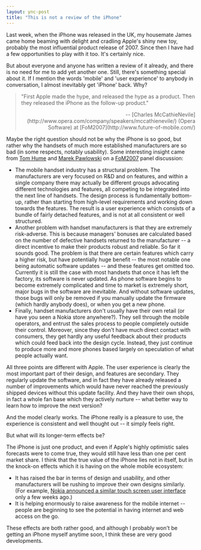 ```yaml
---
layout: ync-post
title: "This is not a review of the iPhone"
---
```


Last week, when the iPhone was released in the UK, my housemate James came home beaming with delight
and cradling Apple's shiny new toy, probably the most influential product release of 2007. Since
then I have had a few opportunities to play with it too. It's certainly nice.

But about everyone
and anyone has written a review of it already, and there is no need for me to add yet another one.
Still, there's something special about it. If I mention the words 'mobile' and 'user experience' to
anybody in conversation, I almost inevitably get 'iPhone' back. Why?

<blockquote>"First Apple made the hype, and released the hype as a product. Then they released
the iPhone as the follow-up product."
<p align="right">--
[Charles McCathieNevile](http://www.opera.com/company/speakers/mccathienevile/) (Opera Software) at
[FoM2007](http://www.future-of-mobile.com/)</p></blockquote>

Maybe the right question should not be why the
iPhone is so good, but rather why the handsets of much more established manufacturers are so bad (in
some respects, notably usability). Some interesting insight came from
[Tom Hume](http://www.tomhume.org/) and
[Marek Pawlowski](http://www.pmn.co.uk/) on a
[FoM2007](http://www.future-of-mobile.com/) panel
discussion:

* The mobile handset industry has a structural problem. The manufacturers are
very focused on R&D and on features, and within a single company there may actually be different
groups advocating different technologies and features, all competing to be integrated into the next
line of handsets. The design process is fundamentally bottom-up, rather than starting from
high-level requirements and working down towards the features. The result is a user experience which
consists of a bundle of fairly detached features, and is not at all consistent or well
structured.
* Another problem with handset manufacturers is that they are extremely
risk-adverse. This is because managers' bonuses are calculated based on the number of defective
handsets returned to the manufacturer -- a direct incentive to make their products robust and
reliable. So far it sounds good. The problem is that there are certain features which carry a higher
risk, but have potentially huge benefit -- the most notable one being automatic software updates --
and these features get omitted too. Currently it is still the case with most handsets that once it
has left the factory, its software is never updated. As phone software begins to become extremely
complicated and time to market is extremely short, major bugs in the software are inevitable. And
without software updates, those bugs will only be removed if you manually update the firmware (which
hardly anybody does), or when you get a new
phone.
* Finally, handset manufacturers don't usually have their own retail (or have you seen
a Nokia store anywhere?). They sell through the mobile operators, and entrust the sales process to
people completely outside their control. Moreover, since they don't have much direct contact with
consumers, they get hardly any useful feedback about their products which could feed back into the
design cycle. Instead, they just continue to produce more and more phones based largely on
speculation of what people actually want.

All three points are different with Apple. The
user experience is clearly the most important part of their design, and features are secondary. They
regularly update the software, and in fact they have already released a number of improvements which
would have never reached the previously shipped devices without this update facility. And they have
their own shops, in fact a whole fan base which they actively nurture -- what better way to learn
how to improve the next version?

And the model clearly works. The iPhone really is a pleasure to
use, the experience is consistent and well thought out -- it simply feels right.

But what will its longer-term effects be?

The iPhone is just one product, and even if Apple's highly optimistic sales
forecasts were to come true, they would still have less than one per cent market share. I think that
the true value of the iPhone lies not in itself, but in the knock-on effects which it is having on
the whole mobile
ecosystem:

* It has raised the bar in terms of design and usability, and other manufacturers
will be rushing to improve their own designs similarly. (For example,
[Nokia announced a similar touch screen user
interface](http://www.nokia.com/A4136001?newsid=1160272) only a few weeks
ago.)
* It is helping enormously to raise awareness for the mobile internet -- people are
beginning to see the potential in having internet and web access on the go.

These effects
are both rather good, and although I probably won't be getting an iPhone myself anytime soon, I
think these are very good developments.
